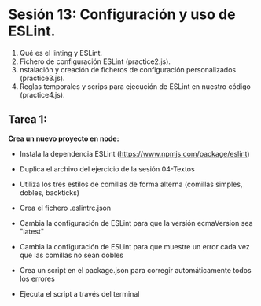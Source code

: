 # Sesión 13: Configuración y uso de ESLint.

1. Qué es el linting y ESLint.
2. Fichero de configuración ESLint (practice2.js).
3. nstalación y creación de ficheros de configuración personalizados (practice3.js).
4. Reglas temporales y scrips para ejecución de ESLint en nuestro código (practice4.js).

## Tarea 1:

**Crea un nuevo proyecto en node:**

- Instala la dependencia ESLint (https://www.npmjs.com/package/eslint)

- Duplica el archivo del ejercicio de la sesión 04-Textos

- Utiliza los tres estilos de comillas de forma alterna (comillas simples, dobles, backticks)

- Crea el fichero .eslintrc.json

- Cambia la configuración de ESLint para que la versión ecmaVersion sea "latest"

- Cambia la configuración de ESLint para que muestre un error cada vez que las comillas no sean dobles

- Crea un script en el package.json para corregir automáticamente todos los errores

- Ejecuta el script a través del terminal